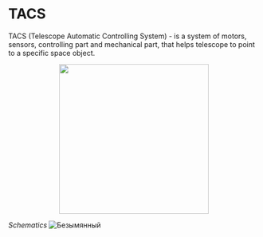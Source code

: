 # TACS
TACS (Telescope Automatic Controlling System) - is a system of motors, sensors, controlling part and mechanical part, that helps telescope to point to a specific space object.

<p align="center">
  <img src="https://user-images.githubusercontent.com/60188174/119548752-5a353280-bdb8-11eb-884a-e75a1ddb9863.gif" width="300" height="300">
</p>



*Schematics*
![Безымянный](https://user-images.githubusercontent.com/60188174/121796295-acd87080-cc39-11eb-99c5-18fbcf289dfb.png)


